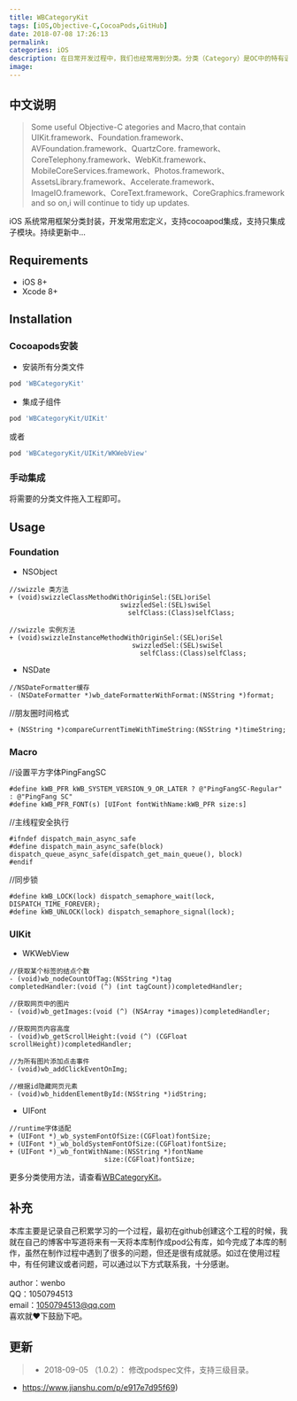 ```yaml
---
title: WBCategoryKit
tags: [iOS,Objective-C,CocoaPods,GitHub]
date: 2018-07-08 17:26:13
permalink:
categories: iOS
description: 在日常开发过程中，我们也经常用到分类。分类（Category）是OC中的特有语法，它是表示一个指向分类的结构体的指针。原则上它只能增加方法，不能增加成员（实例）变量
image:
---
```

<p class="description"></p>

<!--more-->

## 中文说明
> Some useful Objective-C ategories and Macro,that contain UIKit.framework、Foundation.framework、AVFoundation.framework、QuartzCore. framework、CoreTelephony.framework、WebKit.framework、MobileCoreServices.framework、Photos.framework、AssetsLibrary.framework、Accelerate.framework、ImageIO.framework、CoreText.framework、CoreGraphics.framework and so on,i will continue to tidy up updates.

 iOS 系统常用框架分类封装，开发常用宏定义，支持cocoapod集成，支持只集成子模块。持续更新中...

## Requirements

- iOS 8+
- Xcode 8+

## Installation

### Cocoapods安装
- 安装所有分类文件
```ruby
pod 'WBCategoryKit'
```
- 集成子组件
```ruby
pod 'WBCategoryKit/UIKit'
```
或者
```ruby
pod 'WBCategoryKit/UIKit/WKWebView'
```

### 手动集成

将需要的分类文件拖入工程即可。

## Usage

### Foundation

- NSObject     
```
//swizzle 类方法
+ (void)swizzleClassMethodWithOriginSel:(SEL)oriSel
                            swizzledSel:(SEL)swiSel
                              selfClass:(Class)selfClass;
```

```
//swizzle 实例方法 
+ (void)swizzleInstanceMethodWithOriginSel:(SEL)oriSel
                               swizzledSel:(SEL)swiSel
                                 selfClass:(Class)selfClass;
```

- NSDate    
```
//NSDateFormatter缓存 
- (NSDateFormatter *)wb_dateFormatterWithFormat:(NSString *)format;
```

//朋友圈时间格式   
```
+ (NSString *)compareCurrentTimeWithTimeString:(NSString *)timeString;
```

### Macro

//设置平方字体PingFangSC  
```
#define kWB_PFR kWB_SYSTEM_VERSION_9_OR_LATER ? @"PingFangSC-Regular" : @"PingFang SC"
#define kWB_PFR_FONT(s) [UIFont fontWithName:kWB_PFR size:s]
```

//主线程安全执行   
```
#ifndef dispatch_main_async_safe
#define dispatch_main_async_safe(block) dispatch_queue_async_safe(dispatch_get_main_queue(), block)
#endif
```

//同步锁   
```
#define kWB_LOCK(lock) dispatch_semaphore_wait(lock, DISPATCH_TIME_FOREVER);
#define kWB_UNLOCK(lock) dispatch_semaphore_signal(lock);
```

### UIKit

- WKWebView    
```
//获取某个标签的结点个数
- (void)wb_nodeCountOfTag:(NSString *)tag
completedHandler:(void (^) (int tagCount))completedHandler;
```

```
//获取网页中的图片 
- (void)wb_getImages:(void (^) (NSArray *images))completedHandler;
```

```
//获取网页内容高度
- (void)wb_getScrollHeight:(void (^) (CGFloat scrollHeight))completedHandler;
```

```
//为所有图片添加点击事件
- (void)wb_addClickEventOnImg;
```

```
//根据id隐藏网页元素
- (void)wb_hiddenElementById:(NSString *)idString;
```

- UIFont       
```
//runtime字体适配
+ (UIFont *)_wb_systemFontOfSize:(CGFloat)fontSize;
+ (UIFont *)_wb_boldSystemFontOfSize:(CGFloat)fontSize;
+ (UIFont *)_wb_fontWithName:(NSString *)fontName
                        size:(CGFloat)fontSize;
```
 更多分类使用方法，请查看[WBCategoryKit](https://github.com/wenmobo/WBCategoryKit)。
## 补充
本库主要是记录自己积累学习的一个过程，最初在github创建这个工程的时候，我就在自己的博客中写道将来有一天将本库制作成pod公有库，如今完成了本库的制作，虽然在制作过程中遇到了很多的问题，但还是很有成就感。如过在使用过程中，有任何建议或者问题，可以通过以下方式联系我，十分感谢。

author：wenbo    
     QQ：1050794513  
  email：1050794513@qq.com    
 喜欢就❤️下鼓励下吧。
## 更新 
> - 2018-09-05 （1.0.2）： 修改podspec文件，支持三级目录。

- https://www.jianshu.com/p/e917e7d95f69)